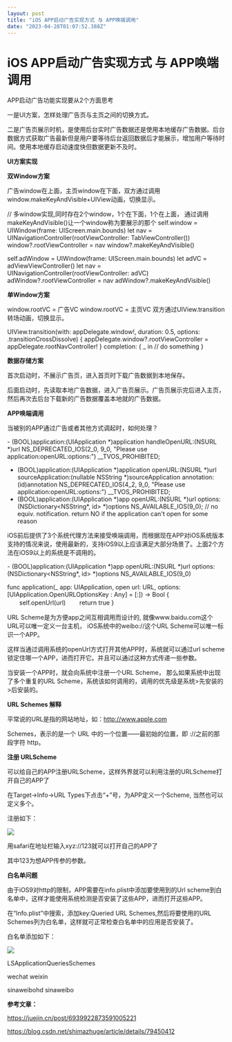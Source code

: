 ```yaml
---
layout: post
title: "iOS APP启动广告实现方式 与 APP唤端调用"
date: "2023-04-28T01:07:52.388Z"
---
```

iOS APP启动广告实现方式 与 APP唤端调用
=========================

APP启动广告功能实现要从2个方面思考

一是UI方案，怎样处理广告页与主页之间的切换方式。

二是广告页展示时机，是使用后台实时广告数据还是使用本地缓存广告数据。后台数据方式获取广告最新但是用户要等待后台返回数据后才能展示，增加用户等待时间。使用本地缓存启动速度快但数据更新不及时。

**UI方案实现**

**双Window方案**

广告window在上面，主页window在下面，双方通过调用window.makeKeyAndVisible+UIView动画，切换显示。

// 多window实现,同时存在2个window，1个在下面，1个在上面， 通过调用makeKeyAndVisible()让一个window称为要展示的那个
self.window = UIWindow(frame: UIScreen.main.bounds)
let nav = UINavigationController(rootViewController: TabViewController())
window?.rootViewController = nav
window?.makeKeyAndVisible()
 
self.adWindow = UIWindow(frame: UIScreen.main.bounds)
let adVC = adViewViewController()
let nav = UINavigationController(rootViewController: adVC)
adWindow?.rootViewController = nav
adWindow?.makeKeyAndVisible()

**单Window方案**

window.rootVC = 广告VC
window.rootVC = 主页VC
双方通过UIView.transition转场动画，切换显示。
 
UIView.transition(with: appDelegate.window!, duration: 0.5, options: .transitionCrossDissolve) {
appDelegate.window?.rootViewController = appDelegate.rootNavController!
} completion: { \_ in
// do something
}

**数据存储方案**

首次启动时，不展示广告页，进入首页时下载广告数据到本地保存。

后面启动时，先读取本地广告数据，进入广告页展示。广告页展示完后进入主页，然后再次去后台下载新的广告数据覆盖本地就的广告数据。

**APP唤端调用**

当被别的APP通过广告或者其他方式调起时，如何处理？

\- (BOOL)application:(UIApplication \*)application handleOpenURL:(NSURL \*)url NS\_DEPRECATED\_IOS(2\_0, 9\_0, "Please use application:openURL:options:") \_\_TVOS\_PROHIBITED;
- (BOOL)application:(UIApplication \*)application openURL:(NSURL \*)url sourceApplication:(nullable NSString \*)sourceApplication annotation:(id)annotation NS\_DEPRECATED\_IOS(4\_2, 9\_0, "Please use application:openURL:options:") \_\_TVOS\_PROHIBITED;
- (BOOL)application:(UIApplication \*)app openURL:(NSURL \*)url options:(NSDictionary<NSString\*, id> \*)options NS\_AVAILABLE\_IOS(9\_0); // no equiv. notification. return NO if the application can't open for some reason

iOS前后提供了3个系统代理方法来接受唤端调用，而根据现在APP对iOS系统版本支持的情况来说，使用最新的，支持iOS9以上应该满足大部分场景了。上面2个方法在iOS9以上的系统是不调用的。

\- (BOOL)application:(UIApplication \*)app openURL:(NSURL \*)url options:(NSDictionary<NSString\*, id> \*)options NS\_AVAILABLE\_IOS(9\_0)

func application(\_ app: UIApplication, open url: URL, options: \[UIApplication.OpenURLOptionsKey : Any\] = \[:\]) -> Bool { 
　　self.openUrl(url)
　　return true
}

URL Scheme是为方便app之间互相调用而设计的, 就像www.baidu.com这个URL可以唯一定义一台主机， iOS系统中的weibo://这个URL Scheme可以唯一标识一个APP。

这样当通过调用系统的openUrl方式打开其他APP时，系统就可以通过url scheme锁定住哪一个APP，进而打开它。并且可以通过这种方式传递一些参数。

当安装一个APP时，就会向系统中注册一个URL Scheme， 那么如果系统中出现了多个重复的URL Scheme，系统该如何调用的，调用的优先级是系统>先安装的>后安装的。

**URL Schemes 解释**

平常说的URL是指的网站地址，如：http://www.apple.com

Schemes，表示的是一个 URL 中的一个位置——最初始的位置，即 ://之前的那段字符 http。

**注册 URLScheme**

可以给自己的APP注册URLScheme，这样外界就可以利用注册的URLScheme打开自己的APP了

在Target->Info->URL Types下点击“+”号，为APP定义一个Scheme, 当然也可以定义多个。

注册如下：

![](https://img2023.cnblogs.com/blog/826860/202304/826860-20230427204709880-1774985977.png)

用safari在地址栏输入xyz://123就可以打开自己的APP了

其中123为想APP传参的参数。

**白名单问题**

由于iOS9对http的限制，APP需要在info.plist中添加要使用到的Url scheme到白名单中，这样才能使用系统检测是否安装了这些APP，进而打开这些APP。

在“Info.plist”中搜索，添加key:Queried URL Schemes,然后将要使用的URL Schemes列为白名单，这样就可正常检查白名单中的应用是否安装了。

白名单添加如下：

![](https://img2023.cnblogs.com/blog/826860/202304/826860-20230427204806398-879700753.png)

<key>LSApplicationQueriesSchemes</key>
<array>
<!-- 微信 URL Scheme 白名单-->
<string>wechat</string>
<string>weixin</string>
 
<!-- 新浪微博 URL Scheme 白名单-->
<string>sinaweibohd</string>
<string>sinaweibo</string>
</array>

**参考文章：**

https://juejin.cn/post/6939922873591005221

https://blog.csdn.net/shimazhuge/article/details/79450412